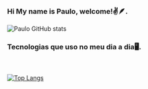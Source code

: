 ### Hi My name is Paulo, welcome!✌️🪶.

![`Paulo` GitHub stats](https://github-readme-stats.vercel.app/api?username=paulohenriiquesouza&show_icons=true&theme=dracula)

### Tecnologias que uso no meu dia a dia🖥️.

<div style="display: inline_block"><br/>

[![Top Langs](https://github-readme-stats.vercel.app/api/top-langs/?username=paulohenriiquesouza&layout=compact)](https://github.com/paulohenriiquesouza/github-readme-stats)
